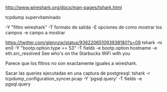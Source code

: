 http://www.wireshark.org/docs/man-pages/tshark.html

tcpdump supervitaminado


-Y "filtro wireshark"
-T formato de salida
-E opciones de como mostrar los campos
-e campo a mostrar

https://twitter.com/glennzw/status/936220651093938180?s=09
tshark -ni en0 -Y "bootp.option.type == 53" -T fields -e bootp.option.hostname -e eth.src_resolved
See who's on the Starbucks WiFi with you


Parece que los filtros no son exactamente iguales a wireshark.

Sacar las queries ejecutadas en una captura de postgresql:
tshark -r tcpdump_configuration_syncer.pcap -Y 'pgsql.query' -T fields -e pgsql.query
